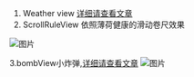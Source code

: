 
1. Weather view
[详细请查看文章](http://www.jianshu.com/p/2c9dc35f3aad)
2. ScrollRuleView 依照薄荷健康的滑动卷尺效果

![图片](https://github.com/fengivy/Weather/blob/master/app/src/main/res/drawable/a.gif)


3.bombView小炸弹,[详细请查看文章](http://www.jianshu.com/p/a622fa556c1b)
![图片](http://upload-images.jianshu.io/upload_images/837800-3301776994029a39.gif?imageMogr2/auto-orient/strip)

